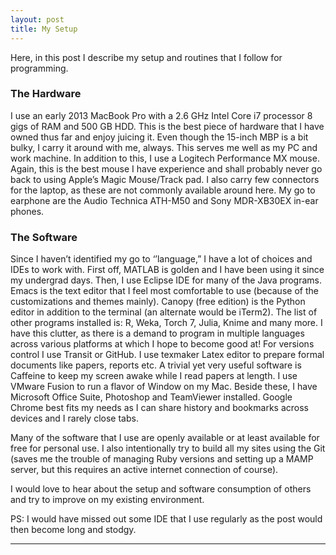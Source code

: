 ```yaml
---
layout: post
title: My Setup
---
```


Here, in this post I describe my setup and routines that I follow for programming. 

### The Hardware
I use an early 2013 MacBook Pro with a 2.6 GHz Intel Core i7 processor 8 gigs of RAM and 500 GB HDD. This is the best piece of hardware that I have owned thus far and enjoy juicing it. Even though the 15-inch MBP is a bit bulky, I carry it around with me, always. This serves me well as my PC and work machine. 
In addition to this, I use a Logitech Performance MX mouse. Again, this is the best mouse I have experience and shall probably never go back to using Apple’s Magic Mouse/Track pad. I also carry few connectors for the laptop, as these are not commonly available around here. My go to earphone are the Audio Technica ATH-M50 and Sony MDR-XB30EX in-ear phones.  

### The Software
Since I haven’t identified my go to ‘’language,” I have a lot of choices and IDEs to work with. First off, MATLAB is golden and I have been using it since my undergrad days. Then, I use Eclipse IDE for many of the Java programs. Emacs is the text editor that I feel most comfortable to use (because of the customizations and themes mainly). Canopy (free edition) is the Python editor in addition to the terminal (an alternate would be iTerm2). The list of other programs installed is: R, Weka, Torch 7, Julia, Knime and many more. I have this clutter, as there is a demand to program in multiple languages across various platforms at which I hope to become good at!
For versions control I use Transit or GitHub. I use texmaker Latex editor to prepare formal documents like papers, reports etc. A trivial yet very useful software is Caffeine to keep my screen awake while I read papers at length. I use VMware Fusion to run a flavor of Window on my Mac. Beside these, I have Microsoft Office Suite, Photoshop and TeamViewer installed. Google Chrome best fits my needs as I can share history and bookmarks across devices and I rarely close tabs. 

Many of the software that I use are openly available or at least available for free for personal use. I also intentionally try to build all my sites using the Git (saves me the trouble of managing Ruby versions and setting up a MAMP server, but this requires an active internet connection of course).

I would love to hear about the setup and software consumption of others and try to improve on my existing environment.

PS: I would have missed out some IDE that I use regularly as the post would then become long and stodgy. 

<hr/>
